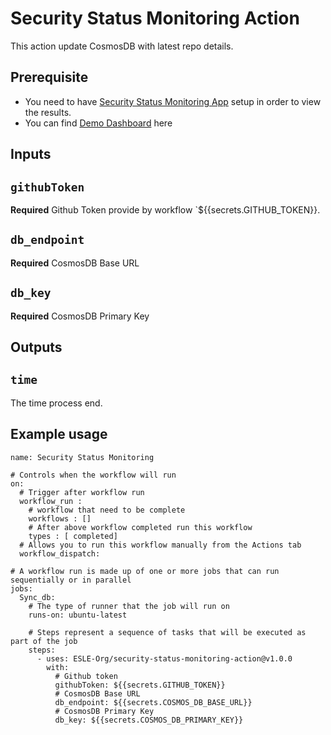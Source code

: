 # Security Status Monitoring Action

This action update CosmosDB with latest repo details.

## Prerequisite
  - You need to have [Security Status Monitoring App](https://github.com/ESLE-Org/security-status-monitoring-app-using-github-actions) setup in order to view the results.
  - You can find [Demo Dashboard](https://security-monitor-app-using-github-actions.azurewebsites.net/) here

## Inputs

## `githubToken`

**Required** Github Token provide by workflow `${{secrets.GITHUB_TOKEN}}.

## `db_endpoint`

**Required** CosmosDB Base URL

## `db_key`

**Required** CosmosDB Primary Key

## Outputs

## `time`

The time process end.

## Example usage
```
name: Security Status Monitoring

# Controls when the workflow will run
on:
  # Trigger after workflow run
  workflow_run : 
    # workflow that need to be complete
    workflows : []
    # After above workflow completed run this workflow 
    types : [ completed]
  # Allows you to run this workflow manually from the Actions tab
  workflow_dispatch:

# A workflow run is made up of one or more jobs that can run sequentially or in parallel
jobs:
  Sync_db:
    # The type of runner that the job will run on
    runs-on: ubuntu-latest

    # Steps represent a sequence of tasks that will be executed as part of the job
    steps:
      - uses: ESLE-Org/security-status-monitoring-action@v1.0.0
        with:
          # Github token
          githubToken: ${{secrets.GITHUB_TOKEN}}
          # CosmosDB Base URL
          db_endpoint: ${{secrets.COSMOS_DB_BASE_URL}}
          # CosmosDB Primary Key
          db_key: ${{secrets.COSMOS_DB_PRIMARY_KEY}}
```